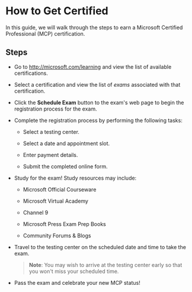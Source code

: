 # How to Get Certified

In this guide, we will walk through the steps to earn a Microsoft Certified Professional (MCP) certification.

## Steps

- Go to <http://microsoft.com/learning> and view the list of available certifications.

- Select a certification and view the list of *exams* associated with that certification.

- Click the **Schedule Exam** button to the exam's web page to begin the registration process for the exam.

- Complete the registration process by performing the following tasks:
    
  - Select a testing center.

  - Select a date and appointment slot.

  - Enter payment details.

  - Submit the completed online form.

- Study for the exam! Study resources may include:

    - Microsoft Official Courseware
    
    - Microsoft Virtual Academy
    
    - Channel 9
    
    - Microsoft Press Exam Prep Books
    
    - Community Forums & Blogs

- Travel to the testing center on the scheduled date and time to take the exam.

  > **Note**: You may wish to arrive at the testing center early so that you won't miss your scheduled time.
  
- Pass the exam and celebrate your new MCP status!
